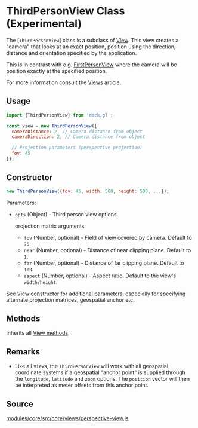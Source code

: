 # ThirdPersonView Class (Experimental)

The [`ThirdPersonView`] class is a subclass of [View](/docs/api-reference/view.md). This view creates a "camera" that looks at an exact position, position using the direction, distance and orientation specified by the application.

This is in contrast with e.g. [FirstPersonView](/docs/api-reference/view.md) where the camera will be position exactly at the specified position.

For more information consult the [Views](/docs/advanced/views.md) article.

## Usage

```js
import {ThirdPersonView} from 'deck.gl';

const view = new ThirdPersonView({
  cameraDistance: 2, // Camera distance from object
  cameraDirection: 2, // Camera distance from object

  // Projection parameters (perspective projection)
  fov: 45
});
```


## Constructor

```js
new ThirdPersonView({fov: 45, width: 500, height: 500, ...});
```

Parameters:

* `opts` (Object) - Third person view options

  projection matrix arguments:

  + `fov` (Number, optional) - Field of view covered by camera. Default to `75`.
  + `near` (Number, optional) - Distance of near clipping plane. Default to `1`.
  + `far` (Number, optional) - Distance of far clipping plane. Default to `100`.
  + `aspect` (Number, optional) - Aspect ratio. Default to the view's `width/height`.

See [View constructor](/docs/api-reference/view.md#constructor) for additional parameters, especially for specifying alternate projection matrices, geospatial anchor etc.

## Methods

Inherits all [View methods](/docs/api-reference/view.md#methods).

## Remarks

* Like all `View`s, the `ThirdPersonView` will work with all geospatial coordinate systems if a geospatial "anchor point" is supplied through the `longitude`, `latitude` and `zoom` options. The `position` vector will then be interpreted as meter offsets from this anchor point.

## Source

[modules/core/src/core/views/perspective-view.js](https://github.com/uber/deck.gl/blob/5.2-release/modules/core/src/core/views/perspective-view.js)

